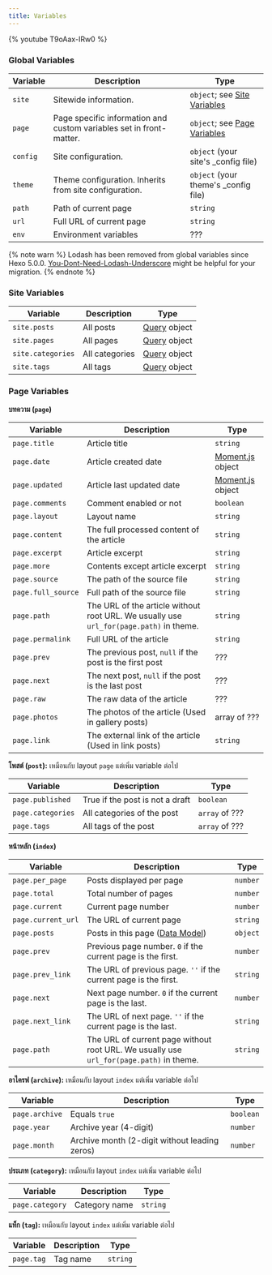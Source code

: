```yaml
---
title: Variables
---
```


{% youtube T9oAax-IRw0 %}

### Global Variables

| Variable | Description                                                         | Type                                    |
| -------- | ------------------------------------------------------------------- | --------------------------------------- |
| `site`   | Sitewide information.                                               | `object`; see [Site Variables][]        |
| `page`   | Page specific information and custom variables set in front-matter. | `object`; see [Page Variables][]        |
| `config` | Site configuration.                                                 | `object` (your site's \_config file)  |
| `theme`  | Theme configuration. Inherits from site configuration.              | `object` (your theme's \_config file) |
| `path`   | Path of current page                                                | `string`                                |
| `url`    | Full URL of current page                                            | `string`                                |
| `env`    | Environment variables                                               | ???                                     |

{% note warn %}
Lodash has been removed from global variables since Hexo 5.0.0. [You-Dont-Need-Lodash-Underscore](https://github.com/you-dont-need/You-Dont-Need-Lodash-Underscore) might be helpful for your migration.
{% endnote %}

### Site Variables

| Variable          | Description    | Type                   |
| ----------------- | -------------- | ---------------------- |
| `site.posts`      | All posts      | [Query][queryo] object |
| `site.pages`      | All pages      | [Query][queryo] object |
| `site.categories` | All categories | [Query][queryo] object |
| `site.tags`       | All tags       | [Query][queryo] object |

### Page Variables

**บทความ (`page`)**

| Variable           | Description                                                                            | Type                 |
| ------------------ | -------------------------------------------------------------------------------------- | -------------------- |
| `page.title`       | Article title                                                                          | `string`             |
| `page.date`        | Article created date                                                                   | [Moment.js][] object |
| `page.updated`     | Article last updated date                                                              | [Moment.js][] object |
| `page.comments`    | Comment enabled or not                                                                 | `boolean`            |
| `page.layout`      | Layout name                                                                            | `string`             |
| `page.content`     | The full processed content of the article                                              | `string`             |
| `page.excerpt`     | Article excerpt                                                                        | `string`             |
| `page.more`        | Contents except article excerpt                                                        | `string`             |
| `page.source`      | The path of the source file                                                            | `string`             |
| `page.full_source` | Full path of the source file                                                           | `string`             |
| `page.path`        | The URL of the article without root URL. We usually use `url_for(page.path)` in theme. | `string`             |
| `page.permalink`   | Full URL of the article                                                                | `string`             |
| `page.prev`        | The previous post, `null` if the post is the first post                                | ???                  |
| `page.next`        | The next post, `null` if the post is the last post                                     | ???                  |
| `page.raw`         | The raw data of the article                                                            | ???                  |
| `page.photos`      | The photos of the article (Used in gallery posts)                                      | array of ???         |
| `page.link`        | The external link of the article (Used in link posts)                                  | `string`             |

**โพสต์ (`post`):** เหมือนกับ layout `page` แต่เพิ่ม variable ต่อไป

| Variable          | Description                     | Type           |
| ----------------- | ------------------------------- | -------------- |
| `page.published`  | True if the post is not a draft | `boolean`      |
| `page.categories` | All categories of the post      | `array` of ??? |
| `page.tags`       | All tags of the post            | `array` of ??? |

**หน้าหลัก (`index`)**

| Variable           | Description                                                                             | Type     |
| ------------------ | --------------------------------------------------------------------------------------- | -------- |
| `page.per_page`    | Posts displayed per page                                                                | `number` |
| `page.total`       | Total number of pages                                                                   | `number` |
| `page.current`     | Current page number                                                                     | `number` |
| `page.current_url` | The URL of current page                                                                 | `string` |
| `page.posts`       | Posts in this page ([Data Model](https://hexojs.github.io/warehouse/))                  | `object` |
| `page.prev`        | Previous page number. `0` if the current page is the first.                             | `number` |
| `page.prev_link`   | The URL of previous page. `''` if the current page is the first.                        | `string` |
| `page.next`        | Next page number. `0` if the current page is the last.                                  | `number` |
| `page.next_link`   | The URL of next page. `''` if the current page is the last.                             | `string` |
| `page.path`        | The URL of current page without root URL. We usually use `url_for(page.path)` in theme. | `string` |

**อาไครฟ (`archive`):** เหมือนกับ layout `index` แต่เพิ่ม variable ต่อไป

| Variable       | Description                                   | Type      |
| -------------- | --------------------------------------------- | --------- |
| `page.archive` | Equals `true`                                 | `boolean` |
| `page.year`    | Archive year (4-digit)                        | `number`  |
| `page.month`   | Archive month (2-digit without leading zeros) | `number`  |

**ประเภท (`category`):** เหมือนกับ layout `index` แต่เพิ่ม variable ต่อไป

| Variable        | Description   | Type     |
| --------------- | ------------- | -------- |
| `page.category` | Category name | `string` |

**แท็ก (`tag`):** เหมือนกับ layout `index` แต่เพิ่ม variable ต่อไป

| Variable   | Description | Type     |
| ---------- | ----------- | -------- |
| `page.tag` | Tag name    | `string` |

[queryo]: https://hexojs.github.io/warehouse/classes/query.default.html

[Moment.js]: http://momentjs.com/
[Site Variables]: #Site-Variables
[Page Variables]: #Page-Variables
